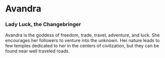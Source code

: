 # Avandra
### Lady Luck, the Changebringer
Avandra is the goddess of freedom, trade, travel, adventure, and luck. She encourages her followers to venture into the unknown. Her nature leads to few temples dedicated to her in the centers of civilization, but they can be found near well traveled roads.
